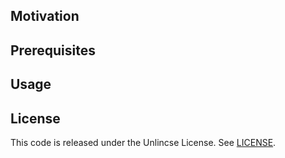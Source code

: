 ## Motivation

## Prerequisites

## Usage

## License
This code is released under the Unlincse License. See [LICENSE](LICENSE).